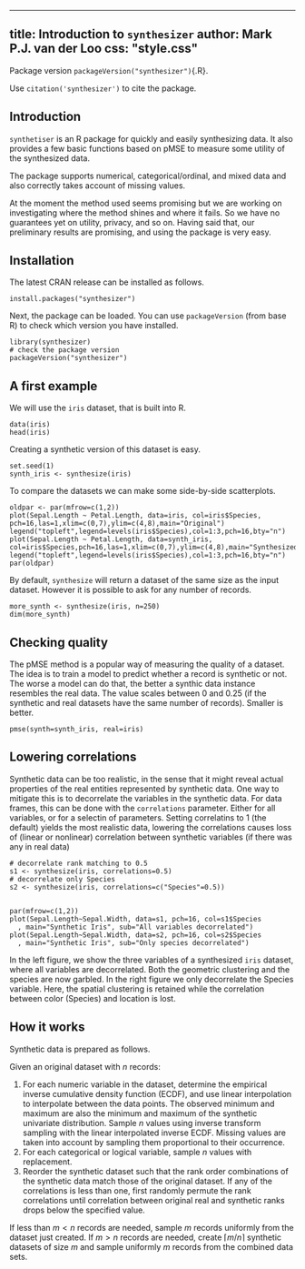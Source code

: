 <!--
%\VignetteEngine{simplermarkdown::mdweave_to_html}
%\VignetteIndexEntry{Introduction to synthesizer}
-->

---
title: Introduction to `synthesizer`
author: Mark P.J. van der Loo
css: "style.css"
---

Package version `packageVersion("synthesizer")`{.R}. 

Use `citation('synthesizer')` to cite the package.

## Introduction

`synthetiser` is an R package for quickly and easily synthesizing data.
It also provides a few basic functions based on pMSE to measure some
utility of the synthesized data.

The package supports numerical, categorical/ordinal, and mixed data and also
correctly takes account of missing values.

At the moment the method used seems promising but we are working on
investigating where the method shines and where it fails. So we have no
guarantees yet on utility, privacy, and so on. Having said that, our
preliminary results are promising, and using the package is very easy.


## Installation

The latest CRAN release can be installed as follows.
```
install.packages("synthesizer")
```
Next, the package can be loaded. You can use `packageVersion` (from base R) to
check which version you have installed.
```{#load_package .R}
library(synthesizer)
# check the package version
packageVersion("synthesizer")
```

## A first example

We will use the `iris` dataset, that is built into R.

```{#load_chickweight .R}
data(iris)
head(iris)
```

Creating a synthetic version of this dataset is easy.

```{#synthesize_iris .R}
set.seed(1)
synth_iris <- synthesize(iris)
```

To compare the datasets we can make some side-by-side scatterplots.

```{#plot .R  fun=output_figure name="test" caption="Original and Synthesized Iris" device="png" width=800 height=400}
oldpar <- par(mfrow=c(1,2))
plot(Sepal.Length ~ Petal.Length, data=iris, col=iris$Species, pch=16,las=1,xlim=c(0,7),ylim=c(4,8),main="Original")
legend("topleft",legend=levels(iris$Species),col=1:3,pch=16,bty="n")
plot(Sepal.Length ~ Petal.Length, data=synth_iris, col=iris$Species,pch=16,las=1,xlim=c(0,7),ylim=c(4,8),main="Synthesized")
legend("topleft",legend=levels(iris$Species),col=1:3,pch=16,bty="n")
par(oldpar)
```


By default, `synthesize` will return a dataset of the same size as the input dataset. However it is
possible to ask for any number of records.

```{#synthesize_more .R}
more_synth <- synthesize(iris, n=250)
dim(more_synth)
```

## Checking quality

The pMSE method is a popular way of measuring the quality of a dataset. The idea is to 
train a model to predict whether a record is synthetic or not. The worse a model can
do that, the better a synthic data instance resembles the real data. The value scales
between 0 and 0.25 (if the synthetic and real datasets have the same number of records).
Smaller is better.

```{#pMSE .R}
pmse(synth=synth_iris, real=iris)
```


## Lowering correlations

Synthetic data can be too realistic, in the sense that it might reveal actual
properties of the real entities represented by synthetic data. One way to
mitigate this is to decorrelate the variables in the synthetic data. For data
frames, this can be done with the `correlations` parameter. Either for all
variables, or for a selectin of parameters. Setting correlatins to 1 (the
default) yields the most realistic data, lowering the correlations causes loss
of (linear or nonlinear) correlation between synthetic variables (if there was
any in real data) 
```{.R}
# decorrelate rank matching to 0.5
s1 <- synthesize(iris, correlations=0.5)
# decorrelate only Species
s2 <- synthesize(iris, correlations=c("Species"=0.5))
```

```{#plot2 .R fun=output_figure name="test" caption="Two versions of syntetic iris" device="png" width=800 height=400}

par(mfrow=c(1,2))
plot(Sepal.Length~Sepal.Width, data=s1, pch=16, col=s1$Species
  , main="Synthetic Iris", sub="All variables decorrelated")
plot(Sepal.Length~Sepal.Width, data=s2, pch=16, col=s2$Species
  , main="Synthetic Iris", sub="Only species decorrelated")
```
In the left figure, we show the three variables of a synthesized `iris`
dataset, where all variables are decorrelated. Both the geometric clustering
and the species are now garbled. In the right figure we only decorrelate the
Species variable. Here, the spatial clustering is retained while the
correlation between color (Species) and location is lost.





## How it works


Synthetic data is prepared as follows.

Given an original dataset with $n$ records:

1. For each numeric variable in the dataset, determine the empirical inverse
   cumulative density function (ECDF), and use linear interpolation to interpolate
   between the data points. The observed minimum and maximum are also the minimum
   and maximum of the synthetic univariate distribution. Sample $n$ values using
   inverse transform sampling with the linear interpolated inverse ECDF. 
   Missing values are taken into account by sampling them proportional to their
   occurrence.
2. For each categorical or logical variable, sample $n$ values with replacement.
3. Reorder the synthetic dataset such that the rank order combinations of the synthetic
   data match those of the original dataset. If any of the correlations is less than one,
   first randomly permute the rank correlations until correlation between original real and
   synthetic ranks drops below the specified value.

If less than $m<n$ records are needed, sample $m$ records uniformly from the dataset just created.
If $m>n$ records are needed, create $\lceil m/n\rceil$ synthetic datasets of size $m$ and sample
uniformly $m$ records from the combined data sets.


